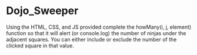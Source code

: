 # Dojo_Sweeper

Using the HTML, CSS, and JS provided complete the howMany(i, j, element) function so that it will alert (or console.log) the number of ninjas under the adjacent squares. You can either include or exclude the number of the clicked square in that value.
